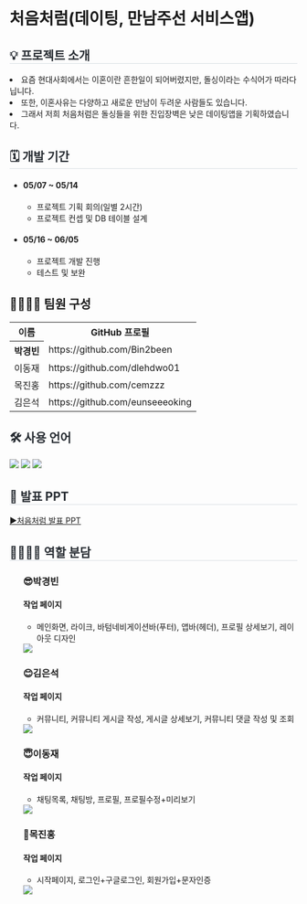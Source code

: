 <div><h1>처음처럼(데이팅, 만남주선 서비스앱)</h1></div>
<div style= "text-align:left;">
    <h2 style="border-bottom: 1px solid #d8dee4; color: #282d33;">💡 프로젝트 소개 </h2>
    <li>요즘 현대사회에서는 이혼이란 흔한일이 되어버렸지만, 돌싱이라는 수식어가 따라다닙니다.</li>
    <li>또한, 이혼사유는 다양하고 새로운 만남이 두려운 사람들도 있습니다.</li>
    <li>그래서 저희 처음처럼은 돌싱들을 위한 진입장벽은 낮은 데이팅앱을 기획하였습니다.</li>
    </div>
    <div style= "text-align:left;">
    <h2 style="border-bottom: 1px solid #d8dee4; color: #282d33;"> 🗓 개발 기간 </h2>  
        <ul>
            <li> <h4>05/07 ~ 05/14</h4>
                <ul>
                    <li>프로젝트 기획 회의(일별 2시간)</li>
                    <li>프로젝트 컨셉 및 DB 테이블 설계</li>
                </ul>
            </li>
            <li> <h4>05/16 ~ 06/05</h4>
                <ul>
                    <li>프로젝트 개발 진행</li>
                    <li>테스트 및 보완</li>    
                </ul>
            </li>
        </ul>
    </div>    
<div style= "text-align:left;"> 
    <div style="font-weight: 700; font-size: 15px; text-align: left; color: #282d33;">  </div> 
    </div>
    <div style= "text-align:left;">
    <h2 tabindex="-1" class="heading-element" dir="auto" >👨‍👩‍👦‍👦 팀원 구성</h2>
        <table >
            <tr>
                <th>이름</th>                    
                <th>GitHub 프로필</th>
            </tr>
            <tr>
                <th>박경빈</th>
                <td>https://github.com/Bin2been</td>
            </tr>
            <tr>
                <td>이동재</td>
                <td>https://github.com/dlehdwo01</td>
            </tr>
            <tr>
                <td>목진홍</td>
                <td>https://github.com/cemzzz</td>
            </tr>
            <tr>
                <td>김은석</td>
                <td>https://github.com/eunseeeoking</td>
            </tr>
            </table>
        </div>


<div style= "text-align:left;">
    <h2 style="color: #282d33;"> 🛠️ 사용 언어 </h2>
    <div style="margin: 0 auto; text-align: left;" align= "left">
          <img src="https://camo.githubusercontent.com/df7ab2a6c45b04e44de2c8641ef87cba4617625cd31935efb57721a4e0a351b2/68747470733a2f2f696d672e736869656c64732e696f2f62616467652f466c75747465722d3032353639423f7374796c653d666f722d7468652d6261646765266c6f676f3d666c7574746572266c6f676f436f6c6f723d7768697465">
          <img src="https://camo.githubusercontent.com/2081d92c054dbf7eec9521ade73051ed66fb9ccffb53e33213585fbf23ec2d52/68747470733a2f2f696d672e736869656c64732e696f2f62616467652f446172742d3031373543323f7374796c653d666f722d7468652d6261646765266c6f676f3d64617274266c6f676f436f6c6f723d7768697465">
          <img src="https://camo.githubusercontent.com/02579431c7ba615acfd1b1151a74eadbb69f6ba82a2597baf3c49d2d6bddf541/68747470733a2f2f696d672e736869656c64732e696f2f62616467652f46697265626173652d4646434132383f7374796c653d666f722d7468652d6261646765266c6f676f3d6669726562617365266c6f676f436f6c6f723d7768697465">
          </div>
    </div>
    <div style= "text-align:left;">
    <h2 style="border-bottom: 1px solid #d8dee4; color: #282d33;"> 📕 발표 PPT </h2>  
        <a href="https://docs.google.com/presentation/d/1c92O2ztKEji1J5F17VvwNEkgSYUmSAgn/edit#slide=id.p1" target="_blank">▶처음처럼 발표 PPT</a>
       </div>          
    <div style= "text-align:left;">
    <h2 style="border-bottom: 1px solid #d8dee4; color: #282d33; ">  👨‍👩‍👦‍👦 역할 분담 </h2>       
      <ul>  
        <h3>😎박경빈</h3>            
            <h4>작업 페이지</h4>
                <ul>                    
                    <li>메인화면, 라이크, 바텀네비게이션바(푸터), 앱바(헤더), 프로필 상세보기, 레이아웃 디자인</li>
                </ul>    
          <img src="https://private-user-images.githubusercontent.com/153140483/337575128-3a2b0aaa-455d-4ee8-8403-aaf2bed65365.JPG?jwt=eyJhbGciOiJIUzI1NiIsInR5cCI6IkpXVCJ9.eyJpc3MiOiJnaXRodWIuY29tIiwiYXVkIjoicmF3LmdpdGh1YnVzZXJjb250ZW50LmNvbSIsImtleSI6ImtleTUiLCJleHAiOjE3MTc3NDcyNjYsIm5iZiI6MTcxNzc0Njk2NiwicGF0aCI6Ii8xNTMxNDA0ODMvMzM3NTc1MTI4LTNhMmIwYWFhLTQ1NWQtNGVlOC04NDAzLWFhZjJiZWQ2NTM2NS5KUEc_WC1BbXotQWxnb3JpdGhtPUFXUzQtSE1BQy1TSEEyNTYmWC1BbXotQ3JlZGVudGlhbD1BS0lBVkNPRFlMU0E1M1BRSzRaQSUyRjIwMjQwNjA3JTJGdXMtZWFzdC0xJTJGczMlMkZhd3M0X3JlcXVlc3QmWC1BbXotRGF0ZT0yMDI0MDYwN1QwNzU2MDZaJlgtQW16LUV4cGlyZXM9MzAwJlgtQW16LVNpZ25hdHVyZT1iZDVjMGRjMzBkNDMyNDJmOTk0ZmIxOTFlNWEwYmRhMDk0YmViOWRiYTU4ZTNkYjQwMDhmNGJjYzdhZWU2MGU4JlgtQW16LVNpZ25lZEhlYWRlcnM9aG9zdCZhY3Rvcl9pZD0wJmtleV9pZD0wJnJlcG9faWQ9MCJ9.7fb8evEzs43glnZo7d_nArBF3dhgX4e28hQmH6BZ5x4">
        </ul>
        <ul>  
        <h3>😊김은석</h3>            
            <h4>작업 페이지</h4>
                <ul>                    
                    <li>커뮤니티, 커뮤니티 게시글 작성, 게시글 상세보기, 커뮤니티 댓글 작성 및 조회</li>
                </ul>           
            <img src="https://private-user-images.githubusercontent.com/153140483/337575156-057b378f-2835-460a-bf86-aeb5ac8feea3.JPG?jwt=eyJhbGciOiJIUzI1NiIsInR5cCI6IkpXVCJ9.eyJpc3MiOiJnaXRodWIuY29tIiwiYXVkIjoicmF3LmdpdGh1YnVzZXJjb250ZW50LmNvbSIsImtleSI6ImtleTUiLCJleHAiOjE3MTc3NDcyNjYsIm5iZiI6MTcxNzc0Njk2NiwicGF0aCI6Ii8xNTMxNDA0ODMvMzM3NTc1MTU2LTA1N2IzNzhmLTI4MzUtNDYwYS1iZjg2LWFlYjVhYzhmZWVhMy5KUEc_WC1BbXotQWxnb3JpdGhtPUFXUzQtSE1BQy1TSEEyNTYmWC1BbXotQ3JlZGVudGlhbD1BS0lBVkNPRFlMU0E1M1BRSzRaQSUyRjIwMjQwNjA3JTJGdXMtZWFzdC0xJTJGczMlMkZhd3M0X3JlcXVlc3QmWC1BbXotRGF0ZT0yMDI0MDYwN1QwNzU2MDZaJlgtQW16LUV4cGlyZXM9MzAwJlgtQW16LVNpZ25hdHVyZT0zMTdjMDM5ZmJlYjFkYWFiNWQyNjliOTNiYzQ1ZDVkYzNiMzkzYjc3NjYxMzQxZDc2MjYwNzUyNmFmZGQ0ZDFiJlgtQW16LVNpZ25lZEhlYWRlcnM9aG9zdCZhY3Rvcl9pZD0wJmtleV9pZD0wJnJlcG9faWQ9MCJ9.ayP-gEwgFRUwLy_CmlRioFhb_6POn_YNFnh05j-JL0c">
        </ul>
        <ul>  
        <h3>😇이동재</h3>            
            <h4>작업 페이지</h4>
                <ul>                    
                    <li>채팅목록, 채팅방, 프로필, 프로필수정+미리보기</li>
                </ul> 
            <img src="https://private-user-images.githubusercontent.com/153140483/337575113-a97ec8aa-5ac0-47e8-a7ad-2ab463bcf48a.JPG?jwt=eyJhbGciOiJIUzI1NiIsInR5cCI6IkpXVCJ9.eyJpc3MiOiJnaXRodWIuY29tIiwiYXVkIjoicmF3LmdpdGh1YnVzZXJjb250ZW50LmNvbSIsImtleSI6ImtleTUiLCJleHAiOjE3MTc3NDcyNjYsIm5iZiI6MTcxNzc0Njk2NiwicGF0aCI6Ii8xNTMxNDA0ODMvMzM3NTc1MTEzLWE5N2VjOGFhLTVhYzAtNDdlOC1hN2FkLTJhYjQ2M2JjZjQ4YS5KUEc_WC1BbXotQWxnb3JpdGhtPUFXUzQtSE1BQy1TSEEyNTYmWC1BbXotQ3JlZGVudGlhbD1BS0lBVkNPRFlMU0E1M1BRSzRaQSUyRjIwMjQwNjA3JTJGdXMtZWFzdC0xJTJGczMlMkZhd3M0X3JlcXVlc3QmWC1BbXotRGF0ZT0yMDI0MDYwN1QwNzU2MDZaJlgtQW16LUV4cGlyZXM9MzAwJlgtQW16LVNpZ25hdHVyZT05OGU3OGJhNTAwNGMzNjhiN2EzMWJlNmVkMDgxYWZjZTlkMTYyZDU4YzhiZTA4MmY4M2Q3OGI0N2MwMjYxOGE5JlgtQW16LVNpZ25lZEhlYWRlcnM9aG9zdCZhY3Rvcl9pZD0wJmtleV9pZD0wJnJlcG9faWQ9MCJ9.7wgHMjz4DRww4JuvQh6txiiI2mLIYE-LZm47nVXmliU">
        </ul>
        <ul>  
        <h3>🙂목진홍</h3>            
            <h4>작업 페이지</h4>
                <ul>                    
                    <li>시작페이지, 로그인+구글로그인, 회원가입+문자인증</li>
                </ul>          
            <img src="https://private-user-images.githubusercontent.com/153140483/337575051-0373271f-16e7-4b9a-a7c1-49ca1e7061b4.JPG?jwt=eyJhbGciOiJIUzI1NiIsInR5cCI6IkpXVCJ9.eyJpc3MiOiJnaXRodWIuY29tIiwiYXVkIjoicmF3LmdpdGh1YnVzZXJjb250ZW50LmNvbSIsImtleSI6ImtleTUiLCJleHAiOjE3MTc3NDcyNjYsIm5iZiI6MTcxNzc0Njk2NiwicGF0aCI6Ii8xNTMxNDA0ODMvMzM3NTc1MDUxLTAzNzMyNzFmLTE2ZTctNGI5YS1hN2MxLTQ5Y2ExZTcwNjFiNC5KUEc_WC1BbXotQWxnb3JpdGhtPUFXUzQtSE1BQy1TSEEyNTYmWC1BbXotQ3JlZGVudGlhbD1BS0lBVkNPRFlMU0E1M1BRSzRaQSUyRjIwMjQwNjA3JTJGdXMtZWFzdC0xJTJGczMlMkZhd3M0X3JlcXVlc3QmWC1BbXotRGF0ZT0yMDI0MDYwN1QwNzU2MDZaJlgtQW16LUV4cGlyZXM9MzAwJlgtQW16LVNpZ25hdHVyZT0yZGRhNjMzYTVjNTM4YWE3Nzg0NmM1NDE2ZDRmYzhhNTFlOGYwMTQxYWYxZDQ3NWYwMTExMzAyODJlNjQ4OWY5JlgtQW16LVNpZ25lZEhlYWRlcnM9aG9zdCZhY3Rvcl9pZD0wJmtleV9pZD0wJnJlcG9faWQ9MCJ9.P5bNu48YEgNfZJZqowejpE5826vfWfgzKMP22WMXXWE">
        </ul>
